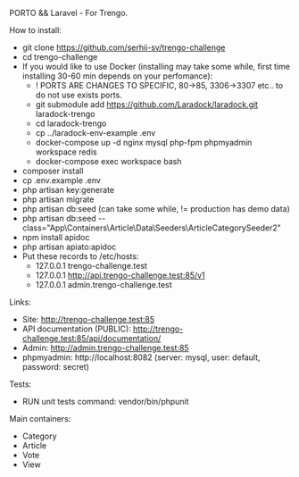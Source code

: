 PORTO && Laravel - For Trengo.

How to install:

- git clone https://github.com/serhii-sv/trengo-challenge
- cd trengo-challenge
- If you would like to use Docker (installing may take some while, first time installing 30-60 min depends on your perfomance):
  - ! PORTS ARE CHANGES TO SPECIFIC, 80->85, 3306->3307 etc.. to do not use exists ports.
  - git submodule add https://github.com/Laradock/laradock.git laradock-trengo
  - cd laradock-trengo
  - cp ../laradock-env-example .env
  - docker-compose up -d nginx mysql php-fpm phpmyadmin workspace redis
  - docker-compose exec workspace bash
- composer install
- cp .env.example .env
- php artisan key:generate
- php artisan migrate
- php artisan db:seed (can take some while, != production has demo data)
- php artisan db:seed --class="App\Containers\Article\Data\Seeders\ArticleCategorySeeder2"
- npm install apidoc
- php artisan apiato:apidoc
- Put these records to /etc/hosts:
  - 127.0.0.1  trengo-challenge.test
  - 127.0.0.1  http://api.trengo-challenge.test:85/v1
  - 127.0.0.1  admin.trengo-challenge.test

Links:

- Site: http://trengo-challenge.test:85
- API documentation (PUBLIC): http://trengo-challenge.test:85/api/documentation/
- Admin: http://admin.trengo-challenge.test:85
- phpmyadmin: http://localhost:8082 (server: mysql, user: default, password: secret)

Tests:

- RUN unit tests command: vendor/bin/phpunit

Main containers:

- Category
- Article
- Vote
- View
